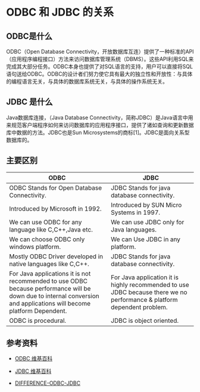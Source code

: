 # ODBC 和 JDBC 的关系

## ODBC是什么

ODBC（Open Database Connectivity，开放数据库互连）提供了一种标准的API（应用程序编程接口）方法来访问数据库管理系统（DBMS）。这些API利用SQL来完成其大部分任务。ODBC本身也提供了对SQL语言的支持，用户可以直接将SQL语句送给ODBC。ODBC的设计者们努力使它具有最大的独立性和开放性：与具体的编程语言无关，与具体的数据库系统无关，与具体的操作系统无关。



## JDBC 是什么

Java数据库连接，（Java Database Connectivity，简称JDBC）是Java语言中用来规范客户端程序如何来访问数据库的应用程序接口，提供了诸如查询和更新数据库中数据的方法。JDBC也是Sun Microsystems的商标[1]。JDBC是面向关系型数据库的。



## 主要区别



| ODBC                                                         | JDBC                                                         |
| ------------------------------------------------------------ | ------------------------------------------------------------ |
| ODBC Stands for Open Database Connectivity.                  | JDBC Stands for java database connectivity.                  |
| Introduced by Microsoft in 1992.                             | Introduced by SUN Micro Systems in 1997.                     |
| We can use ODBC for any language like C,C++,Java etc.        | We can use JDBC only for Java languages.                     |
| We can choose ODBC only windows platform.                    | We can Use JDBC in any platform.                             |
| Mostly ODBC Driver developed in native languages like C,C++. | JDBC Stands for java database connectivity.                  |
| For Java applications it is not recommended to use ODBC because performance will be down due to internal conversion and applications will become platform Dependent. | For Java application it is highly recommended to use JDBC because there we no performance & platform dependent problem. |
| ODBC is procedural.                                          | JDBC is object oriented.                                     |



## 参考资料

- [ODBC 维基百科](https://zh.wikipedia.org/wiki/ODBC)

* [JDBC 维基百科](https://zh.wikipedia.org/wiki/Java%E6%95%B0%E6%8D%AE%E5%BA%93%E8%BF%9E%E6%8E%A5)

* [DIFFERENCE-ODBC-JDBC](https://www.geeksforgeeks.org/difference-odbc-jdbc/)
